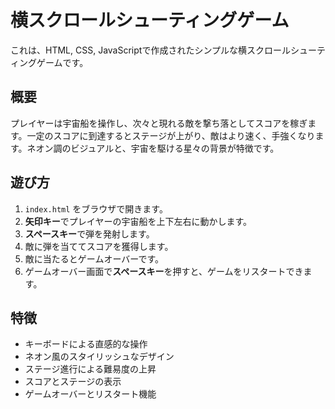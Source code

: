 # 横スクロールシューティングゲーム

これは、HTML, CSS, JavaScriptで作成されたシンプルな横スクロールシューティングゲームです。

## 概要

プレイヤーは宇宙船を操作し、次々と現れる敵を撃ち落としてスコアを稼ぎます。一定のスコアに到達するとステージが上がり、敵はより速く、手強くなります。ネオン調のビジュアルと、宇宙を駆ける星々の背景が特徴です。

## 遊び方

1.  `index.html` をブラウザで開きます。
2.  **矢印キー**でプレイヤーの宇宙船を上下左右に動かします。
3.  **スペースキー**で弾を発射します。
4.  敵に弾を当ててスコアを獲得します。
5.  敵に当たるとゲームオーバーです。
6.  ゲームオーバー画面で**スペースキー**を押すと、ゲームをリスタートできます。

## 特徴

-   キーボードによる直感的な操作
-   ネオン風のスタイリッシュなデザイン
-   ステージ進行による難易度の上昇
-   スコアとステージの表示
-   ゲームオーバーとリスタート機能
